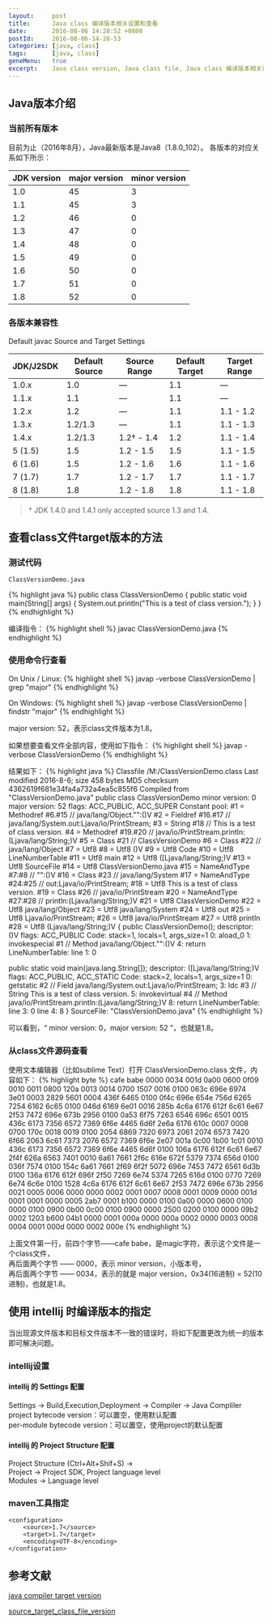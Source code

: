 ```yaml
---
layout:     post
title:      Java class 编译版本相关设置和查看
date:       2016-08-06 14:28:52 +0800
postId:     2016-08-06-14-28-53
categories: [java, class]
tags:       [java, class]
geneMenu:   true
excerpt:    Java class version, Java class file, Java class 编译版本相关设置和查看，从class文件查看Java版本，javap -verbose，major version，minor version
---
```


## Java版本介绍

### 当前所有版本
目前为止（2016年8月），Java最新版本是Java8（1.8.0_102）。
各版本的对应关系如下所示：

JDK version| major version | minor version
---|---|---
1.0 | 45 | 3
1.1 | 45 | 3
1.2 | 46 | 0
1.3 | 47 | 0
1.4 | 48 | 0
1.5 | 49 | 0
1.6 | 50 | 0
1.7 | 51 | 0
1.8 | 52 | 0



### 各版本兼容性

Default javac Source and Target Settings

JDK/J2SDK|Default Source|Source Range|Default Target|Target Range
---|---|---|---|---
1.0.x	| 1.0	    | —	        | 1.1	| —
1.1.x	| 1.1	    | —	        | 1.1	| —
1.2.x	| 1.2	    | —	        | 1.1	| 1.1 - 1.2
1.3.x	| 1.2/1.3	| —	        | 1.1	| 1.1 - 1.3
1.4.x	| 1.2/1.3	| 1.2† - 1.4| 1.2	| 1.1 - 1.4
5 (1.5)	| 1.5	    | 1.2 - 1.5	| 1.5	| 1.1 - 1.5
6 (1.6)	| 1.5	    | 1.2 - 1.6	| 1.6	| 1.1 - 1.6
7 (1.7)	| 1.7	    | 1.2 - 1.7	| 1.7	| 1.1 - 1.7
8 (1.8)	| 1.8	    | 1.2 - 1.8	| 1.8	| 1.1 - 1.8

> † JDK 1.4.0 and 1.4.1 only accepted source 1.3 and 1.4.


## 查看class文件target版本的方法

### 测试代码
    ClassVersionDemo.java
{% highlight java %}
public class ClassVersionDemo {
  public static void main(String[] args) {
    System.out.println("This is a test of class version.");
  }
}
{% endhighlight %}

编译指令：
{% highlight shell %}
javac ClassVersionDemo.java
{% endhighlight %}

### 使用命令行查看

On Unix / Linux:
{% highlight shell %}
javap -verbose ClassVersionDemo | grep "major"
{% endhighlight %}

On Windows:
{% highlight shell %}
javap -verbose ClassVersionDemo | findstr "major"
{% endhighlight %}

major version: 52，表示class文件版本为1.8。

如果想要查看文件全部内容，使用如下指令：
{% highlight shell %}
javap -verbose ClassVersionDemo
{% endhighlight %}

结果如下：
{% highlight java %}
Classfile /M:/ClassVersionDemo.class
  Last modified 2016-8-6; size 458 bytes
  MD5 checksum 4362619f681e34fa4a732a4ea5c855f6
  Compiled from "ClassVersionDemo.java"
public class ClassVersionDemo
  minor version: 0
  major version: 52
  flags: ACC_PUBLIC, ACC_SUPER
Constant pool:
   #1 = Methodref          #6.#15         // java/lang/Object."<init>":()V
   #2 = Fieldref           #16.#17        // java/lang/System.out:Ljava/io/PrintStream;
   #3 = String             #18            // This is a test of class version.
   #4 = Methodref          #19.#20        // java/io/PrintStream.println:(Ljava/lang/String;)V
   #5 = Class              #21            // ClassVersionDemo
   #6 = Class              #22            // java/lang/Object
   #7 = Utf8               <init>
   #8 = Utf8               ()V
   #9 = Utf8               Code
  #10 = Utf8               LineNumberTable
  #11 = Utf8               main
  #12 = Utf8               ([Ljava/lang/String;)V
  #13 = Utf8               SourceFile
  #14 = Utf8               ClassVersionDemo.java
  #15 = NameAndType        #7:#8          // "<init>":()V
  #16 = Class              #23            // java/lang/System
  #17 = NameAndType        #24:#25        // out:Ljava/io/PrintStream;
  #18 = Utf8               This is a test of class version.
  #19 = Class              #26            // java/io/PrintStream
  #20 = NameAndType        #27:#28        // println:(Ljava/lang/String;)V
  #21 = Utf8               ClassVersionDemo
  #22 = Utf8               java/lang/Object
  #23 = Utf8               java/lang/System
  #24 = Utf8               out
  #25 = Utf8               Ljava/io/PrintStream;
  #26 = Utf8               java/io/PrintStream
  #27 = Utf8               println
  #28 = Utf8               (Ljava/lang/String;)V
{
  public ClassVersionDemo();
    descriptor: ()V
    flags: ACC_PUBLIC
    Code:
      stack=1, locals=1, args_size=1
         0: aload_0
         1: invokespecial #1                  // Method java/lang/Object."<init>":()V
         4: return
      LineNumberTable:
        line 1: 0

  public static void main(java.lang.String[]);
    descriptor: ([Ljava/lang/String;)V
    flags: ACC_PUBLIC, ACC_STATIC
    Code:
      stack=2, locals=1, args_size=1
         0: getstatic     #2                  // Field java/lang/System.out:Ljava/io/PrintStream;
         3: ldc           #3                  // String This is a test of class version.
         5: invokevirtual #4                  // Method java/io/PrintStream.println:(Ljava/lang/String;)V
         8: return
      LineNumberTable:
        line 3: 0
        line 4: 8
}
SourceFile: "ClassVersionDemo.java"
{% endhighlight %}

可以看到，“ minor version: 0，major version: 52 ”，也就是1.8。


### 从class文件源码查看
使用文本编辑器（比如sublime Text）打开 ClassVersionDemo.class 文件，内容如下：
{% highlight byte %}
cafe babe 0000 0034 001d 0a00 0600 0f09
0010 0011 0800 120a 0013 0014 0700 1507
0016 0100 063c 696e 6974 3e01 0003 2829
5601 0004 436f 6465 0100 0f4c 696e 654e
756d 6265 7254 6162 6c65 0100 046d 6169
6e01 0016 285b 4c6a 6176 612f 6c61 6e67
2f53 7472 696e 673b 2956 0100 0a53 6f75
7263 6546 696c 6501 0015 436c 6173 7356
6572 7369 6f6e 4465 6d6f 2e6a 6176 610c
0007 0008 0700 170c 0018 0019 0100 2054
6869 7320 6973 2061 2074 6573 7420 6f66
2063 6c61 7373 2076 6572 7369 6f6e 2e07
001a 0c00 1b00 1c01 0010 436c 6173 7356
6572 7369 6f6e 4465 6d6f 0100 106a 6176
612f 6c61 6e67 2f4f 626a 6563 7401 0010
6a61 7661 2f6c 616e 672f 5379 7374 656d
0100 036f 7574 0100 154c 6a61 7661 2f69
6f2f 5072 696e 7453 7472 6561 6d3b 0100
136a 6176 612f 696f 2f50 7269 6e74 5374
7265 616d 0100 0770 7269 6e74 6c6e 0100
1528 4c6a 6176 612f 6c61 6e67 2f53 7472
696e 673b 2956 0021 0005 0006 0000 0000
0002 0001 0007 0008 0001 0009 0000 001d
0001 0001 0000 0005 2ab7 0001 b100 0000
0100 0a00 0000 0600 0100 0000 0100 0900
0b00 0c00 0100 0900 0000 2500 0200 0100
0000 09b2 0002 1203 b600 04b1 0000 0001
000a 0000 000a 0002 0000 0003 0008 0004
0001 000d 0000 0002 000e 
{% endhighlight %}

上面文件第一行，前四个字节——cafe babe，是magic字符，表示这个文件是一个class文件，  
再后面两个字节 —— 0000，表示 minor version，小版本号，  
再后面两个字节 —— 0034，表示的就是 major version，0x34(16进制) = 52(10进制)，也就是1.8。

## 使用 intellij 时编译版本的指定
当出现源文件版本和目标文件版本不一致的错误时，将如下配置更改为统一的版本即可解决问题。

### intellij设置  

#### intellij 的 Settings 配置  
Settings -> Build,Execution,Deployment -> Compiler -> Java Compliler  
project bytecode version：可以置空，使用默认配置  
per-module bytecode version：可以置空，使用project的默认配置  

#### intellij 的 Project Structure 配置  
Project Structure (Ctrl+Alt+Shif+S) ->   
Project -> Project SDK, Project language level  
Modules -> Language level  

### maven工具指定
    <configuration>
        <source>1.7</source>
        <target>1.7</target>
        <encoding>UTF-8</encoding>
    </configuration>



## 参考文献

[java compiler target version](http://javapapers.com/core-java/how-to-find-java-the-compiler-target-version-from-a-java-class-file)

[source_target_class_file_version](https://blogs.oracle.com/darcy/entry/source_target_class_file_version)

